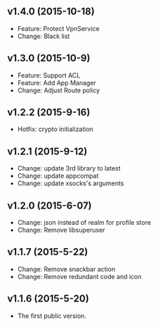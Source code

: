 v1.4.0 (2015-10-18)
-----------
* Feature: Protect VpnService
* Change: Black list


v1.3.0 (2015-10-9)
-----------
* Feature: Support ACL
* Feature: Add App Manager
* Change: Adjust Route policy


v1.2.2 (2015-9-16)
-----------
* Hotfix: crypto initialization


v1.2.1 (2015-9-12)
-----------
* Change: update 3rd library to latest
* Change: update appcompat
* Change: update xsocks's arguments


v1.2.0 (2015-6-07)
-----------
* Change: json instead of realm for profile store
* Change: Remove libsuperuser


v1.1.7 (2015-5-22)
-----------
* Change: Remove snackbar action
* Change: Remove redundant code and icon


v1.1.6 (2015-5-20)
-----------
* The first public version.
